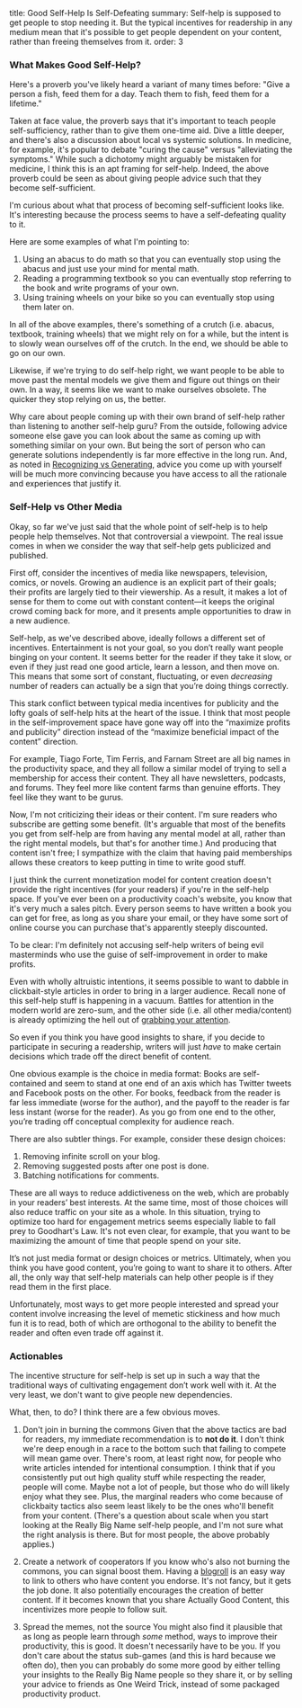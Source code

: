 title: Good Self-Help Is Self-Defeating
summary: Self-help is supposed to get people to stop needing it. But the typical incentives for readership in any medium mean that it's possible to get people dependent on your content, rather than freeing themselves from it.
order: 3

### What Makes Good Self-Help?

Here's a proverb you've likely heard a variant of many times before: "Give a person a fish, feed them for a day. Teach them to fish, feed them for a lifetime."

Taken at face value, the proverb says that it's important to teach people self-sufficiency, rather than to give them one-time aid. Dive a little deeper, and there's also a discussion about local vs systemic solutions. In medicine, for example, it's popular to debate "curing the cause" versus "alleviating the symptoms." While such a dichotomy might arguably be mistaken for medicine, I think this is an apt framing for self-help. Indeed, the above proverb could be seen as about giving people advice such that they become self-sufficient.

I'm curious about what that process of becoming self-sufficient looks like. It's interesting because the process seems to have a self-defeating quality to it.

Here are some examples of what I'm pointing to:

1. Using an abacus to do math so that you can eventually stop using the abacus and just use your mind for mental math.
2. Reading a programming textbook so you can eventually stop referring to the book and write programs of your own.
3. Using training wheels on your bike so you can eventually stop using them later on.

In all of the above examples, there's something of a crutch (i.e. abacus, textbook, training wheels) that we might rely on for a while, but the intent is to slowly wean ourselves off of the crutch. In the end, we should be able to go on our own. 

Likewise, if we're trying to do self-help right, we want people to be able to move past the mental models we give them and figure out things on their own. In a way, it seems like we want to make ourselves obsolete. The quicker they stop relying on us, the better.

Why care about people coming up with their own brand of self-help rather than listening to another self-help guru? From the outside, following advice someone else gave you can look about the same as coming up with something similar on your own. But being the sort of person who can generate solutions independently is far more effective in the long run. And, as noted in [Recognizing vs Generating](https://mlu.red/recognizing-vs-generating), advice you come up with yourself will be much more convincing because you have access to all the rationale and experiences that justify it.

### Self-Help vs Other Media

Okay, so far we've just said that the whole point of self-help is to help people help themselves. Not that controversial a viewpoint. The real issue comes in when we consider the way that self-help gets publicized and published.

First off, consider the incentives of media like newspapers, television, comics, or novels. Growing an audience is an explicit part of their goals; their profits are largely tied to their viewership. As a result, it makes a lot of sense for them to come out with constant content—it keeps the original crowd coming back for more, and it presents ample opportunities to draw in a new audience.

Self-help, as we've described above, ideally follows a different set of incentives. Entertainment is not your goal, so you don’t really want people binging on your content. It seems better for the reader if they take it slow, or even if they just read one good article, learn a lesson, and then move on. This means that some sort of constant, fluctuating, or even *decreasing* number of readers can actually be a sign that you’re doing things correctly.

This stark conflict between typical media incentives for publicity and the lofty goals of self-help hits at the heart of the issue. I think that most people in the self-improvement space have gone way off into the “maximize profits and publicity” direction instead of the “maximize beneficial impact of the content” direction. 

For example, Tiago Forte, Tim Ferris, and Farnam Street are all big names in the productivity space, and they all follow a similar model of trying to sell a membership for access their content. They all have newsletters, podcasts, and forums. They feel more like content farms than genuine efforts. They feel like they want to be gurus.

Now, I'm not criticizing their ideas or their content. I'm sure readers who subscribe are getting some benefit. (It's arguable that most of the benefits you get from self-help are from having any mental model at all, rather than the right mental models, but that's for another time.) And producing that content isn't free; I sympathize with the claim that having paid memberships allows these creators to keep putting in time to write good stuff. 

I just think the current monetization model for content creation doesn't provide the right incentives (for your readers) if you're in the self-help space. If you've ever been on a productivity coach's website, you know that it's very much a sales pitch. Every person seems to have written a book you can get for free, as long as you share your email, or they have some sort of online course you can purchase that's apparently steeply discounted.

To be clear: I'm definitely not accusing self-help writers of being evil masterminds who use the guise of self-improvement in order to make profits. 

Even with wholly altruistic intentions, it seems possible to want to dabble in clickbait-style articles in order to bring in a larger audience. Recall none of this self-help stuff is happening in a vacuum. Battles for attention in the modern world are zero-sum, and the other side (i.e. all other media/content) is already optimizing the hell out of [grabbing your attention](http://www.tristanharris.com/2016/05/how-technology-hijacks-peoples-minds%e2%80%8a-%e2%80%8afrom-a-magician-and-googles-design-ethicist/). 

So even if you think you have good insights to share, if you decide to participate in securing a readership, writers will just *have* to make certain decisions which trade off the direct benefit of content.

One obvious example is the choice in media format: Books are self-contained and seem to stand at one end of an axis which has Twitter tweets and Facebook posts on the other. For books, feedback from the reader is far less immediate (worse for the author), and the payoff to the reader is far less instant (worse for the reader). As you go from one end to the other, you’re trading off conceptual complexity for audience reach.

There are also subtler things. For example, consider these design choices:

1. Removing infinite scroll on your blog.
2. Removing suggested posts after one post is done.
3. Batching notifications for comments.

These are all ways to reduce addictiveness on the web, which are probably in your readers’ best interests. At the same time, most of those choices will also reduce traffic on your site as a whole. In this situation, trying to optimize too hard for engagement metrics seems especially liable to fall prey to Goodhart's Law. It's not even clear, for example, that you want to be maximizing the amount of time that people spend on your site.

It’s not just media format or design choices or metrics. Ultimately, when you think you have good content, you’re going to want to share it to others. After all, the only way that self-help materials can help other people is if they read them in the first place. 

Unfortunately, most ways to get more people interested and spread your content involve increasing the level of memetic stickiness and how much fun it is to read, both of which are orthogonal to the ability to benefit the reader and often even trade off against it. 

### Actionables

The incentive structure for self-help is set up in such a way that the traditional ways of cultivating engagement don’t work well with it. At the very least, we don't want to give people new dependencies.

What, then, to do? I think there are a few obvious moves.

1. Don't join in burning the commons
    Given that the above tactics are bad for readers, my immediate recommendation is to **not do it**. I don't think we're deep enough in a race to the bottom such that failing to compete will mean game over. There's room, at least right now, for people who write articles intended for intentional consumption. I think that if you consistently put out high quality stuff while respecting the reader, people will come. Maybe not a lot of people, but those who do will likely enjoy what they see. Plus, the marginal readers who come because of clickbaity tactics also seem least likely to be the ones who'll benefit from your content. (There's a question about scale when you start looking at the Really Big Name self-help people, and I'm not sure what the right analysis is there. But for most people, the above probably applies.)

2. Create a network of cooperators
    If you know who's also not burning the commons, you can signal boost them. Having a [blogroll](https://thezvi.wordpress.com/2017/04/23/help-us-find-your-blog-and-others/) is an easy way to link to others who have content you endorse. It's not fancy, but it gets the job done. It also potentially encourages the creation of better content. If it becomes known that you share Actually Good Content, this incentivizes more people to follow suit. 

3. Spread the memes, not the source
    You might also find it plausible that as long as people learn through *some* method, ways to improve their productivity, this is good. It doesn't necessarily have to be you. If you don't care about the status sub-games (and this is hard because we often do), then you can probably do some more good by either telling your insights to the Really Big Name people so they share it, or by selling your advice to friends as One Weird Trick, instead of some packaged productivity product.
